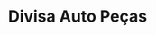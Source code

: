 ---
title: "Divisa Auto Peças"
url: /santana-do-livramento/divisa-auto-pecas/
shop: Autowerkstatt
---